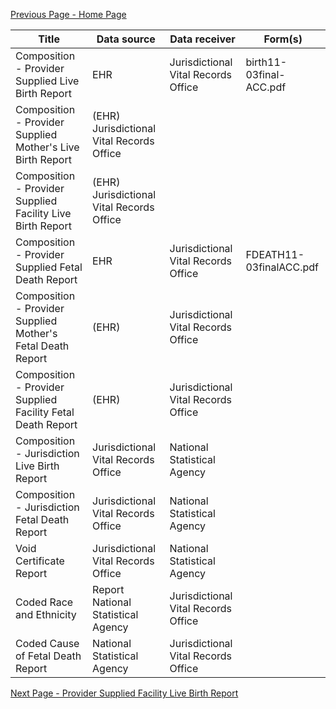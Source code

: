 [Previous Page - Home Page](index.html)

| Title	| Data source	| Data receiver	| Form(s) | 
| -------- | -------- | -------- | -------- |
| Composition - Provider Supplied Live Birth Report	| EHR 	| Jurisdictional Vital Records Office	| birth11-03final-ACC.pdf | 
| Composition - Provider Supplied Mother's Live Birth Report	| (EHR)	Jurisdictional Vital Records Office	 | | 
| Composition - Provider Supplied Facility Live Birth Report | (EHR)	Jurisdictional Vital Records Office	 | | 
| Composition - Provider Supplied Fetal Death Report	| EHR 	| Jurisdictional Vital Records Office	| FDEATH11-03finalACC.pdf | 
| Composition - Provider Supplied Mother's Fetal Death Report	| (EHR)	| Jurisdictional Vital Records Office	 | | 
| Composition - Provider Supplied Facility Fetal Death Report	| (EHR)	| Jurisdictional Vital Records Office	 | | 
| Composition - Jurisdiction Live Birth Report	| Jurisdictional Vital Records Office	| National Statistical Agency	 | | 
| Composition - Jurisdiction Fetal Death Report	| Jurisdictional Vital Records Office	| National Statistical Agency	 | |  
| Void Certificate Report	| Jurisdictional Vital Records Office	| National Statistical Agency	 | | 
| Coded Race and Ethnicity | Report	National Statistical Agency	| Jurisdictional Vital Records Office	 | | 
 | Coded Cause of Fetal Death Report	| National Statistical Agency	| Jurisdictional Vital Records Office | | 





[Next Page - Provider Supplied Facility Live Birth Report](provider_supplied_facility_live_birth_report.html)